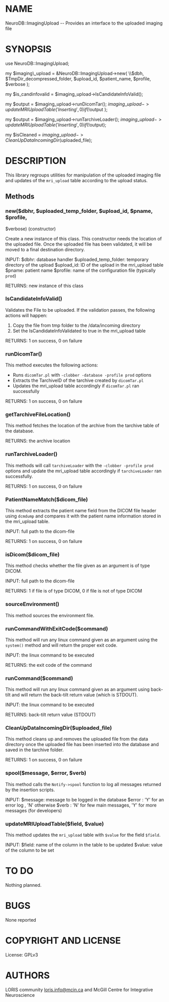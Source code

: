 # NAME

NeuroDB::ImagingUpload -- Provides an interface to the uploaded imaging file

# SYNOPSIS

use NeuroDB::ImagingUpload;

my $imaging\_upload = &NeuroDB::ImagingUpload->new(
                       \\$dbh,
                       $TmpDir\_decompressed\_folder,
                       $upload\_id,
                       $patient\_name,
                       $profile,
                       $verbose
                     );

my $is\_candinfovalid = $imaging\_upload->IsCandidateInfoValid();

my $output = $imaging\_upload->runDicomTar();
$imaging\_upload->updateMRIUploadTable('Inserting', 0) if ( !$output );

my $output = $imaging\_upload->runTarchiveLoader();
$imaging\_upload->updateMRIUploadTable('Inserting', 0) if ( !$output);

my $isCleaned = $imaging\_upload->CleanUpDataIncomingDir($uploaded\_file);

# DESCRIPTION

This library regroups utilities for manipulation of the uploaded imaging file
 and updates of the `mri_upload` table according to the upload status.

## Methods

### new($dbhr, $uploaded\_temp\_folder, $upload\_id, $pname, $profile,
$verbose) (constructor)

Create a new instance of this class. This constructor needs the location of
the uploaded file. Once the uploaded file has been validated, it will be
moved to a final destination directory.

INPUT:
  $dbhr: database handler
  $uploaded\_temp\_folder: temporary directory of the upload
  $upload\_id: ID of the upload in the mri\_upload table
  $pname: patient name
  $profile: name of the configuration file (typically `prod`)

RETURNS: new instance of this class

### IsCandidateInfoValid()

Validates the File to be uploaded. If the validation passes, the following
actions will happen:
  1) Copy the file from tmp folder to the /data/incoming directory
  2) Set the IsCandidateInfoValidated to true in the mri\_upload table

RETURNS: 1 on success, 0 on failure

### runDicomTar()

This method executes the following actions:
 - Runs `dicomTar.pl` with `-clobber -database -profile prod` options
 - Extracts the TarchiveID of the tarchive created by `dicomTar.pl`
 - Updates the mri\_upload table accordingly if `dicomTar.pl` ran successfully

RETURNS: 1 on success, 0 on failure

### getTarchiveFileLocation()

This method fetches the location of the archive from the tarchive table of
the database.

RETURNS: the archive location

### runTarchiveLoader()

This methods will call `tarchiveLoader` with the `-clobber -profile prod`
options and update the mri\_upload table accordingly if `tarchiveLoader` ran
successfully.

RETURNS: 1 on success, 0 on failure

### PatientNameMatch($dicom\_file)

This method extracts the patient name field from the DICOM file header using
`dcmdump` and compares it with the patient name information stored in the
mri\_upload table.

INPUT: full path to the dicom-file

RETURNS: 1 on success, 0 on failure

### isDicom($dicom\_file)

This method checks whether the file given as an argument is of type DICOM.

INPUT: full path to the dicom-file

RETURNS: 1 if file is of type DICOM, 0 if file is not of type DICOM

### sourceEnvironment()

This method sources the environment file.

### runCommandWithExitCode($command)

This method will run any linux command given as an argument using the
`system()` method and will return the proper exit code.

INPUT: the linux command to be executed

RETURNS: the exit code of the command

### runCommand($command)

This method will run any linux command given as an argument using back-tilt
and will return the back-tilt return value (which is STDOUT).

INPUT: the linux command to be executed

RETURNS: back-tilt return value (STDOUT)

### CleanUpDataIncomingDir($uploaded\_file)

This method cleans up and removes the uploaded file from the data directory
once the uploaded file has been inserted into the database and saved in the
tarchive folder.

RETURNS: 1 on success, 0 on failure

### spool($message, $error, $verb)

This method calls the `Notify->spool` function to log all messages
returned by the insertion scripts.

INPUT:
 $message: message to be logged in the database
 $error  : 'Y' for an error log , 'N' otherwise
 $verb   : 'N' for few main messages, 'Y' for more messages (for developers)

### updateMRIUploadTable($field, $value)

This method updates the `mri_upload` table with `$value` for the field
`$field`.

INPUT:
 $field: name of the column in the table to be updated
 $value: value of the column to be set

# TO DO

Nothing planned.

# BUGS

None reported

# COPYRIGHT AND LICENSE

License: GPLv3

# AUTHORS

LORIS community <loris.info@mcin.ca> and McGill Centre for Integrative Neuroscience
